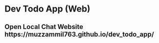 <h1>Dev Todo App (Web)</h1>
<h2>Open Local Chat Website https://muzzammil763.github.io/dev_todo_app/</h2>
